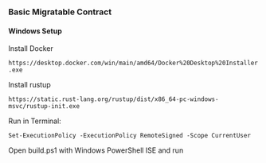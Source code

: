 ### Basic Migratable Contract


#### Windows Setup
Install Docker

```https://desktop.docker.com/win/main/amd64/Docker%20Desktop%20Installer.exe```

Install rustup

```https://static.rust-lang.org/rustup/dist/x86_64-pc-windows-msvc/rustup-init.exe```

Run in Terminal:

```Set-ExecutionPolicy -ExecutionPolicy RemoteSigned -Scope CurrentUser```

Open build.ps1 with Windows PowerShell ISE and run
